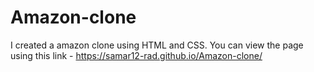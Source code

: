 # Amazon-clone
I created a amazon clone using HTML and CSS.
You can view the page using this link - https://samar12-rad.github.io/Amazon-clone/
